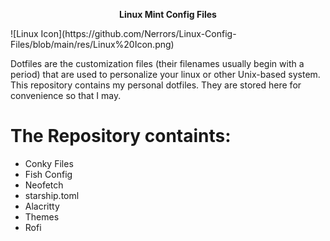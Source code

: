 <p align="center">
<strong> Linux Mint Config Files </strong>
</p>
![Linux Icon](https://github.com/Nerrors/Linux-Config-Files/blob/main/res/Linux%20Icon.png)

Dotfiles are the customization files (their filenames usually begin with a period) that are used to personalize your linux or other Unix-based system. This repository contains my personal dotfiles. They are stored here for convenience so that I may.

# The Repository containts:

- Conky Files
- Fish Config
- Neofetch
- starship.toml
- Alacritty
- Themes
- Rofi


